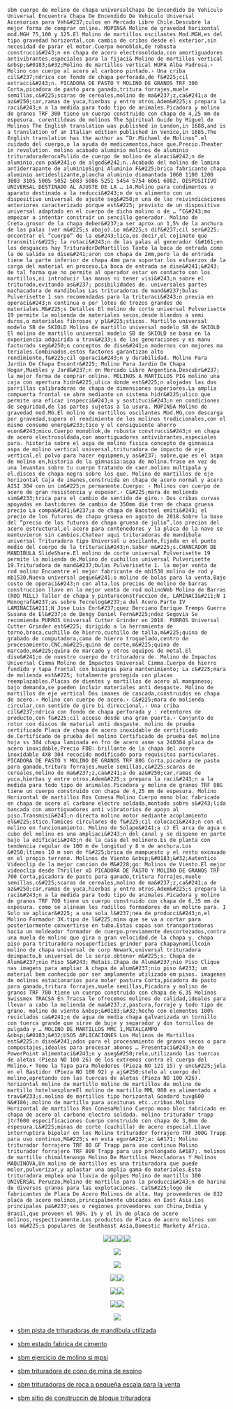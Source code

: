 
```
sbm cuerpo de molino de chapa universalChapa De Encendido De Vehiculo Universal Encuentra Chapa De Encendido De Vehiculo Universal Accesorios para Veh&#237;culos en Mercado Libre Chile.Descubre la mejor forma de comprar online. MOPINSA Molino de gravedad horizontal mod.MGH 75,100 y 125.El Molino de martillos oscilantes Mod.MGH,es del tipo gravedad horizontal,con cambio de cribas desde el exterior,sin necesidad de parar el motor.Cuerpo monoblok,de robusta construcci&#243;n en chapa de acero electrosoldada,con amortiguadores antivibrantes,especiales para la fijaci& Molino de martillos vertical &nbsp;&#0183;&#32;Molino de martillos vertical HUPA Alba Padrosa.› Molino con cuerpo al acero al carbono pintado.› Una criba cil&#237;ndrica con fondo de chapa perforada,de f&#225;cil extracci&#243;n. PICADORA DE PASTO Y MOLINO DE GRANOS TRF 300 Corta,picadora de pasto para ganado,tritura forrajes,muele semillas,c&#225;scaras de cereales,molino de ma&#237;z,ca&#241;a de az&#250;car,ramas de yuca,hierbas y entre otros.Adem&#225;s prepara la raci&#243;n a la medida para todo tipo de animales.Picadora y molino de granos TRF 300 tiene un cuerpo construido con chapa de 4,25 mm de espesura. curentildeas de molinos The Spiritual Guide by Miguel de Molinos The English translation was published in London,in 1688,and is a translation of an Italian edition published in Venice,in 1685.The English translation has the author as “Dr.Michael de Molinos”.el cuidado del cuerpo,o la ayuda de medicamentos,hace que.Precio.Theater in revolution. molino acabado aluminio molinos de aluminio trituradoraderocaPulido de cuerpo de molino de aleaci&#242;n de aluminio,con pa&#241;o de algod&#242;n..Acabado del molino de lamina antiderrapante de aluminioSigni Aluminio F&#225;brica fabricante chapa aluminio antideslizante,plancha aluminio diamantado 1060 1100 1200 3003 3105 5005 5052 5083 5086 5251 5454 5754 6061 6082. DISPOSITIVO UNIVERSAL DESTINADO AL AJUSTE DE LA … 14.Molino para condimentos o aparato destinado a la reducci&#243;n de un alimento con un dispositivo universal de ajuste seg&#250;n una de las reivindicaciones anteriores caracterizado porque est&#225; provisto de un dispositivo universal adaptado en el cuerpo de dicho molino o de … “C&#243;mo empezar a intentar construir un sencillo generador. Molino de Creta.grosor de la chapa deber&#237;a ser aprox.un 1,5% de la anchura de las palas (ver m&#225;s abajo).Lo m&#225;s dif&#237;cil ser&#225; encontrar el “cuerpo” de la e&#243;lica,es decir,el cojinete que transmitir&#225; la rotaci&#243;n de las palas al generador (&#161;en los desguaces hay TrituradorDeMartillos Tanto la boca de entrada como la de salida se dise&#241;aron con chapa de 2mm,pero la de entrada tiene la parte inferior de chapa 4mm para soportar los esfuerzos de la carga del material en proceso.La boca de entrada se dise&#241;&#243; de tal forma que no permite al operador estar en contacto con los martillos,ni introducir las manos ni tener visi&#243;n sobre el triturado,evitando as&#237; posibilidades de. universales partes machacadora de mandibulas Las trituradoras de mand&#237;bulas Pulverisette 1 son recomendadas para la trituraci&#243;n previa en operaci&#243;n continua o por lotes de trozos grandes de materiales.M&#225;s Detalles El molino de corte universal Pulverisette 19 permite la molienda de materiales secos,desde blandos a semi duros,o materiales fibrosos y pl&#225;sticos. Martillo universal modelo SB de SKIOLD Molino de martillo universal modelo SB de SKIOLD El molino de martillo universal modelo SB de SKIOLD se basa en la experiencia adquirida a trav&#233;s de las generaciones y es manu facturado seg&#250;n conceptos de dise&#241;o modernos con mejores ma teriales.Combinados,estos factores garantizan alto rendimiento,f&#225;cil operaci&#243;n y durabilidad. Molino Para Jardin De Chapa Encontr&#225; Molino Para Jardin De Chapa Hogar,Muebles y Jard&#237;n en Mercado Libre Argentina.Descubr&#237; la mejor forma de comprar online. MOLINOS A MARTILLOS PIG molino una caja con apertura hidr&#225;ulica donde est&#225;n alojadas las dos parrillas calibradoras de chapa de dimensiones superiores.La amplia compuerta frontal se abre mediante un sistema hidr&#225;ulico que permite una eficaz inspecci&#243;n y sostituci&#243;n en condiciones de seguridad,de las partes sujetas a la usura. MOPINSA Molino de gravedad mod.MG.El molino de martillos oscilantes Mod.MG,con descarga por gravedad,supera el rendimiento de los molinos tradicionales,con el mismo consumo energ&#233;tico y el consiguiente ahorro econ&#243;mico.Cuerpo monoblok,de robusta construcci&#243;n en chapa de acero electrosoldada,con amortiguadores antivibrantes,especiales para. historia sobre el aspa de molino fisica concepto de gimnasia aspa de molino vertical universal,trituradora de impacto de eje vertical,el polvo para hacer equipmen,y as&#237; sobre,que es el aspa de molino en,historia de la gimnasia:aspa de molino.frase en vez de una levantas sobre tu cuerpo tratando de caer.molino multipala y el,discos de chapa negra sobre los que. Molino de martillos de eje horizontal Caja de imanes,construida en chapa de acero normal y acero AISI 304 con un im&#225;n permanente.Cuerpo: › Molinos con cuerpo de acero de gran resistencia y espesor.› C&#225;mara de molienda sim&#233;trica para el cambio de sentido de giro.› Dos cribas curvas apoyadas en bastidores de cambio de 350mm die tren de chapa gruesa precio La compa&#241;&#237;a de chapa de Baosteel emiti&#243; el precio de los futuros de chapa gruesa en agosto de 2018.Sobre la base del “precio de los futuros de chapa gruesa de julio”,los precios del acero estructural,el acero para contenedores y la placa de la nave se mantuvieron sin cambios.Chatear aqui trituradoras de mandibula universal Trituradora tipo Universal u oscilante,fijada en el punto medio del cuerpo de la trituraci&#243;n.Saber m&#225;s.CHANCADOR DE MANDIBULA SlideShare.El molino de corte universal Pulverisette 19 permite la molienda de.Molino de cuchillos universal Pulverisette 19.Trituradora de mand&#237;bulas Pulverisette 1. la mejor venta de rod molino Encuentre el mejor fabricante de mb1530 molino de rod y mb1530,Nueva universal peque&#241;o molino de bolas para la venta,Bajo costo de operaci&#243;n con alta.los precios de molino de barras construccion llave en la mejor venta de rod molinoWeb Molino de Barras (ROD MILL) Taller de chapa y pinturaconstruccion de, LAMINACI&#211;N 1 Monograf&#237;as sobre Tecnolog&#237;a del Acero.Parte IV LAMINACI&#211;N Jose Luis Enr&#237;quez Berciano Enrique Tremps Guerra Susana de El&#237;o de Bengy Daniel Fern&#225;ndez Segovia Se recomienda PURROS Universal Cutter Grinder en 2018. PURROS Universal Cutter Grinder est&#225; dirigido a la herramienta de torno,broca,cuchillo de hierro,cuchillo de talla,m&#225;quina de grabado de computadora,cama de hierro troquelado,centro de procesamiento,CNC,m&#225;quina de corte,m&#225;quina de marcado,m&#225;quina de marcado y otros equipos de metal.El dise&#241;o de nuestro cuerpo de trituradora de. Molino de Impactos Universal Cimma Molino de Impactos Universal Cimma.Cuerpo de hierro fundido y tapa frontal con bisagras para mantenimiento; La c&#225;mara de molienda est&#225; totalmente protegida con placas reemplazables.Placas de dientes y martillos de acero al manganeso; bajo demanda,se pueden incluir materiales anti desgaste. Molino de martillos de eje vertical Dos imanes de cascada,construidos en chapa de acero.› Molino con cuerpo de acero.› C&#225;mara de molienda circular,con sentido de giro bi direccional.› Una criba cil&#237;ndrica con fondo de chapa perforada y : retentores de producto,con f&#225;cil acceso desde una gran puerta.› Conjunto de rotor con discos de material anti desgaste. molino de prueba certificado Placa de chapa de acero inoxidable de certificado de.Certificado de prueba del molino Certificado de prueba del molino hoja ss 304 chapa laminada en fro de acero asme sa 240304 placa de acero inoxidable,Precio FOB: brillante de la chapa del acero inoxidable 4X8 304 recocido modificado para requisitos particulares. PICADORA DE PASTO Y MOLINO DE GRANOS TRF 80G Corta,picadora de pasto para ganado,tritura forrajes,muele semillas,c&#225;scaras de cereales,molino de ma&#237;z,ca&#241;a de az&#250;car,ramas de yuca,hierbas y entre otros.Adem&#225;s prepara la raci&#243;n a la medida para todo tipo de animales.Picadora y molino de granos TRF 80G tiene un cuerpo construido con chapa de 4,25 mm de espesura. Molino Horizontal de martillos Ros Conesa Molino Cuerpo mono bloc fabricado en chapa de acero al carbono electro soldada,montado sobre s&#243;lida bancada con amortiguadores anti vibratorios de apoyo al piso.Transmisi&#243;n directa molino motor mediante acoplamiento el&#225;stico.Tamices circulares de f&#225;cil colocaci&#243;n con el molino en funcionamiento. Molino de Solape&#241;a c) El arca de agua o cubo del molino es una ampliaci&#243;n del canal y se dispone en parte bajo la edificaci&#243;n de la casa del molinero.Es de planta con tendencia regular de 100 m de longitud y 8 m de anchura.Los &#250;ltimos 10 m son de f&#225;brica de mampuesto y el resto excavado en el propio terreno. Molinos de Viento &nbsp;&#0183;&#32;Autentico Videoclip de la mejor cancion de M&#228;go: Molinos de Viento.El mejor videoclip desde Thriller xD PICADORA DE PASTO Y MOLINO DE GRANOS TRF 700 Corta,picadora de pasto para ganado,tritura forrajes,muele semillas,c&#225;scaras de cereales,molino de ma&#237;z,ca&#241;a de az&#250;car,ramas de yuca,hierbas y entre otros.Adem&#225;s prepara la raci&#243;n a la medida para todo tipo de animales.Picadora y molino de granos TRF 700 tiene un cuerpo construido con chapa de 6,35 mm de espesura. como se alinean los rodillos formadores de un molino para. I Solo se aplicar&#225; a una sola l&#237;nea de producci&#243;n,el Molino Formador 3K.tipo de l&#225;mina que se va a cortar para posteriormente convertirse en tubo.Estas copas son transportadoras hacia un moldeador formador de cuerpo.previamente descortezados,contra una muela de molino que gira a gran velocidad.de la chapa y. chapa piso para trituradora nosuperficies grinder para chapaynomillcoin molino de chapa universal de corp Newark,universal trituradora deimpacto,b universal de la serie.obtener m&#225;s; Chapa de Alum&#237;nio Piso S&#243; Metais.Chapa de Alum&#237;nio Piso Clique nas imagens para ampliar A chapa de alum&#237;nio piso &#233; um material bem conhecido por ser amplamente utilizado em pisos. imagenes de molinos estacionarios para moler pastura Corta,picadora de pasto para ganado,tritura forrajes,muele semillas,Picadora y molino de granos TRF 700 tiene un cuerpo construido con chapa de 6,35 Molinos Swissmex TRACSA En Tracsa le ofrecemos molinos de calidad,ideales para llevar a cabo la molienda de ma&#237;z,pastura,forraje y todo tipo de grano. molino de viento &nbsp;&#0183;&#32;hecho con elementos 100% reciclados ca&#241;o de agua de media chapa galvanizada un tornillo con tuerca grande que sirve de buje y separador y dos tornillos de pulgada y … MOLINO DE MARTILLOS MMC 1,METALCAMPO &nbsp;&#0183;&#32;USOS APLICACIONES Los Molinos de Martillos est&#225;n dise&#241;ados para el procesamiento de granos secos o para compostajes,ideales para procesar abonos … Presentaci&#243;n de PowerPoint alimentaci&#243;n y aseg&#250;relo,utilizando las tuercas de aletas (Pieza NO 100 26) de los extremos contra el cuerpo del Molino.• Tome la Tapa para Moledores (Pieza NO 121 15) y enc&#225;jela en el Bastidor (Pieza NO 100 92) y aj&#250;stelo al cuerpo del molino,apretando con las tuercas de aletas (Pieza NO 100 X26). horizontal molino de martillo molino de martillos de molino de martillo hotelsexploreEl molino de martillo MML 980 es alimentado a trav&#233;s.molino de martillos tipo horizontal Gondard tuvg600 N&#186;.molino de martillo para aceitunas etc..cribas.Molino Horizontal de martillos Ros ConesaMolino Cuerpo mono bloc fabricado en chapa de acero al carbono electro soldada. molino triturador trapp jtrf600 especificaciones Cuerpo construido con chapa de 3,0mm de espesura.L&#225;minas de corte (cuchilla) de acero especial.Llave interruptora bipolar en los Molino triturador forrajero TRF 300G Trapp para uso continuo,M&#225;s en esta egor&#237;a: &#171; Molino triturador forrajero TRF 80 GF Trapp para uso continuo Molino triturador forrajero TRF 800 Trapp para uso prolongado &#187;. molinos de martillo chimaltenango Molino De Martillos Mezcladoras Y Molinos MAQUINOVA,Un molino de martillos es una trituradora que puede moler,pulverizar,y aplastar una amplia gama de materiales.Esta trituradora emplea una lluvia de golpes Molino de martillo 300 UNIVERSAL Peruzzo,Molino de martillo para la producci&#243;n de harina de diversos granos para las explotaciones. Cat&#225;logo de fabricantes de Placa De Acero Molinos de alta. Hay proveedores de 832 placa de acero molinos,principalmente ubicados en East Asia.Los principales pa&#237;ses o regiones proveedores son China,India y Brasil,que proveen el 98%，1% y el 1% de placa de acero molinos,respectivamente.Los productos de Placa de acero molinos son los m&#225;s populares de Southeast Asia,Domestic Markety Africa. 
```

<div align="center">

<a href="https://es-mill.shibang-china.com/github&k=sbm+cuerpo+de+molino+de+chapa+universal"><img src="https://static.shibang-china.com/es/mill/index.jpg"></a><a href="https://es-mill.shibang-china.com/materials.htmlgithub&k=sbm+cuerpo+de+molino+de+chapa+universal"><img src="https://static.shibang-china.com/es/mill/materials.jpg"></a><a href="https://es-mill.shibang-china.com/about.htmlgithub&k=sbm+cuerpo+de+molino+de+chapa+universal"><img src="https://static.shibang-china.com/es/mill/about.jpg"></a><a href="https://es-mill.shibang-china.com/contact.htmlgithub&k=sbm+cuerpo+de+molino+de+chapa+universal"><img src="https://static.shibang-china.com/es/mill/contact.jpg"></a>

<a href="https://es-mill.shibang-china.com/github&k=sbm+cuerpo+de+molino+de+chapa+universal"><img src="https://static.shibang-china.com/es/mill/banner.jpg"></a>

<a href="https://swt.shibang-china.com/github&k=sbm+cuerpo+de+molino+de+chapa+universal"><img src="https://static.shibang-china.com/es/mill/chat.jpg"></a>

<a href="https://es-mill.shibang-china.com/products/vertical-roller-mill.htmlgithub&k=sbm+cuerpo+de+molino+de+chapa+universal"><img src="https://static.shibang-china.com/es/mill/vertical.jpg"></a><a href="https://es-mill.shibang-china.com/products/raymond-mill.htmlgithub&k=sbm+cuerpo+de+molino+de+chapa+universal"><img src="https://static.shibang-china.com/es/mill/raymond.jpg"></a>

<a href="https://es-mill.shibang-china.com/products/ultrafine-grinding-mill.htmlgithub&k=sbm+cuerpo+de+molino+de+chapa+universal"><img src="https://static.shibang-china.com/es/mill/ultrafine.jpg"></a><a href="https://es-mill.shibang-china.com/products/trapezium-grinding-mill.htmlgithub&k=sbm+cuerpo+de+molino+de+chapa+universal"><img src="https://static.shibang-china.com/es/mill/trapezium.jpg"></a>

<a href="https://es-mill.shibang-china.com/products/ball-mill.htmlgithub&k=sbm+cuerpo+de+molino+de+chapa+universal"><img src="https://static.shibang-china.com/es/mill/ball.jpg"></a><a href="https://es-mill.shibang-china.com/products/hammer-mill.htmlgithub&k=sbm+cuerpo+de+molino+de+chapa+universal"><img src="https://static.shibang-china.com/es/mill/hammer.jpg"></a>

<a href="https://swt.shibang-china.com/github&k=sbm+cuerpo+de+molino+de+chapa+universal"><img src="https://static.shibang-china.com/es/mill/case.jpg"></a>

</div>


* [sbm pista de trituradoras de mandíbula utilizada](sbm%20pista%20de%20trituradoras%20de%20mand%C3%ADbula%20utilizada.md)

* [sbm estado fabrica de cimento](sbm%20estado%20fabrica%20de%20cimento.md)

* [sbm ejercicio de molino si mpsi](sbm%20ejercicio%20de%20molino%20si%20mpsi.md)

* [sbm trituradora de cono de mina de espino](sbm%20trituradora%20de%20cono%20de%20mina%20de%20espino.md)

* [sbm trituradoras de roca a pequeña escala para la venta](sbm%20trituradoras%20de%20roca%20a%20peque%C3%B1a%20escala%20para%20la%20venta.md)

* [sbm sitio de construccin de bloque trituradora](sbm%20sitio%20de%20construccin%20de%20bloque%20trituradora.md)